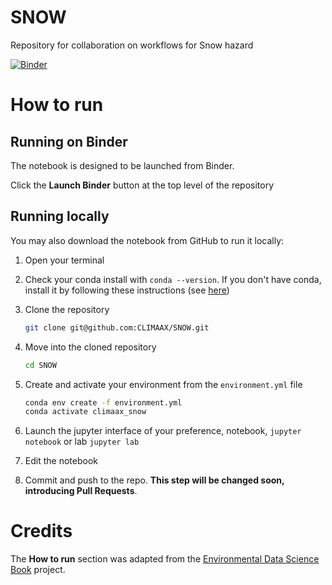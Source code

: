 # SNOW
Repository for collaboration on workflows for Snow hazard

[![Binder](https://mybinder.org/badge_logo.svg)](https://mybinder.org/v2/gh/CLIMAAX/SNOW/main?labpath=SNOW.ipynb)

# How to run

## Running on Binder
The notebook is designed to be launched from Binder. 

Click the **Launch Binder** button at the top level of the repository

## Running locally
You may also download the notebook from GitHub to run it locally:
1. Open your terminal

2. Check your conda install with `conda --version`. If you don't have conda, install it by following these instructions (see [here](https://docs.conda.io/en/latest/miniconda.html))

3. Clone the repository
    ```bash
    git clone git@github.com:CLIMAAX/SNOW.git
    ```

4. Move into the cloned repository
    ```bash
    cd SNOW
    ```

5. Create and activate your environment from the `environment.yml` file
    ```bash
    conda env create -f environment.yml
    conda activate climaax_snow
    ```  

6. Launch the jupyter interface of your preference, notebook, `jupyter notebook` or lab `jupyter lab`
7. Edit the notebook
8. Commit and push to the repo. **This step will be changed soon, introducing Pull Requests**.

# Credits
The **How to run** section was adapted from the [Environmental Data Science Book](https://edsbook.org/welcome.html) project.

